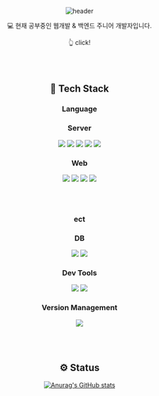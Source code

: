 <div align="center">
  
	
 ![header](https://capsule-render.vercel.app/api?type=soft&color=random&height=300&section=header&text=Seonjin%20Github&fontSize=90)
  


<span>💻 현재 공부중인 웹개발 & 백엔드 주니어 개발자입니다.</span>

<span>👆 click!</span>

  <br><br>
  <h2>🔨 Tech Stack</h2>
  <h3>Language</h3>
  <h3> Server </h3>
  <img src="https://img.shields.io/badge/Java-%23ED8B00.svg?style=flat&logo=Java&logoColor=white" />
  <img src="https://img.shields.io/badge/SpringBoot-6DB33F?style=flat&logo=spring&logoColor=white">
  <img src="https://img.shields.io/badge/Spring-6DB33F?style=flat&logo=spring&logoColor=white"> 
  <img src="https://img.shields.io/badge/Node.js-339933?style=flat&logo=javascript&logoColor=black">  
  <img src="https://img.shields.io/badge/Tomcat-F8DC75?style=flat&logo=ApacheTomcat&logoColor=white" />
  <br>
  <h3> Web </h3>
  <img src="https://img.shields.io/badge/HTML5-E34F26?style=flat&logo=HTML5&logoColor=white" />
  <img src="https://img.shields.io/badge/CSS3-1572B6?style=flat&logo=CSS3&logoColor=white" />
  <img src="https://img.shields.io/badge/javascript-F7DF1E?style=flat&logo=javascript&logoColor=black"> 
  <img src="https://img.shields.io/badge/React-61DAFB?style=flat&logo=React&logoColor=black"/>

  <br><br>
  <h3>ect</h3>
  <h3>DB</h3>
  <img src="https://img.shields.io/badge/MariaDB-003545?style=flat&logo=mariadb&logoColor=white" />
  <img src="https://img.shields.io/badge/MySQL-4479A1?style=flat&logo=MySQL&logoColor=white" />
  <br>
  <h3>Dev Tools</h3>
  <img src="https://img.shields.io/badge/Eclipse%20IDE-2C2255?style=flat&logo=EclipseIDE&logoColor=white" />
  <img src="https://img.shields.io/badge/Visual%20Studio%20Code-007ACC?style=flat&logo=VisualStudioCode&logoColor=white" />
  <br>
  <h3>Version Management</h3>
  <img src="https://img.shields.io/badge/GitHub-181717?style=flat&logo=GitHub&logoColor=white" />
</div>
<br><br><br> 
<div align="center">
<h2>⚙ Status</h2>
  
  [![Anurag's GitHub stats](https://github-readme-stats.vercel.app/api?username=Limseonjin)](https://github.com/anuraghazra/github-readme-stats)

</div>
